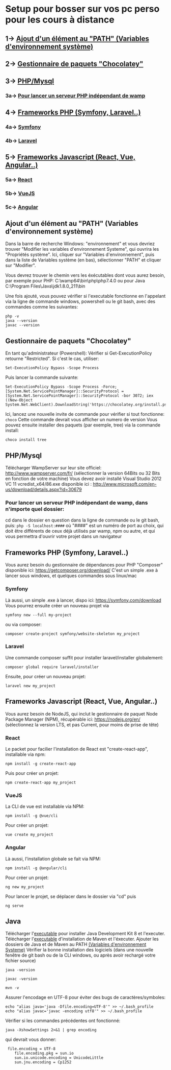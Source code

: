 # Setup pour bosser sur vos pc perso pour les cours à distance

## 1-> [Ajout d'un élément au "PATH" (Variables d'environnement système)](https://github.com/quentingouaze/udev/blob/master/install.md#ajout-dun-%C3%A9l%C3%A9ment-au-path-variables-denvironnement-syst%C3%A8me)
## 2-> [Gestionnaire de paquets "Chocolatey"](https://github.com/quentingouaze/udev/blob/master/install.md#gestionnaire-de-paquets-chocolatey)

## 3-> [PHP/Mysql](https://github.com/quentingouaze/udev/blob/master/install.md#phpmysql) 
### 3a-> [Pour lancer un serveur PHP indépendant de wamp](https://github.com/quentingouaze/udev/blob/master/install.md#2b--pour-lancer-un-serveur-php-ind%C3%A9pendant-de-wamp-dans-nimporte-quel-dossier)
## 4-> [Frameworks PHP (Symfony, Laravel..)](https://github.com/quentingouaze/udev/blob/master/install.md#frameworks-php-symfony-laravel)
### 4a-> [Symfony](https://github.com/quentingouaze/udev/blob/master/install.md#symfony)
### 4b-> [Laravel ](https://github.com/quentingouaze/udev/blob/master/install.md#laravel)
## 5-> [Frameworks Javascript (React, Vue, Angular..)](https://github.com/quentingouaze/udev/blob/master/install.md#frameworks-javascript-react-vue-angular)
### 5a-> [React](https://github.com/quentingouaze/udev/blob/master/install.md#react)
### 5b-> [VueJS](https://github.com/quentingouaze/udev/blob/master/install.md#vuejs)
### 5c-> [Angular](https://github.com/quentingouaze/udev/blob/master/install.md#angular)



## Ajout d'un élément au "PATH" (Variables d'environnement système)

Dans la barre de recherche Windows: "environnement" et vous devriez trouver "Modifier les variables d'environnement Systeme", qui ouvrira les "Propriétés système".
Ici, cliquer sur "Variables d'environnement", puis dans la liste de Variables système (en bas), sélectionner "PATH" et cliquer sur "Modifier".

Vous devrez trouver le chemin vers les éxécutables dont vous aurez besoin, par exemple pour PHP: C:\wamp64\bin\php\php7.4.0 ou pour Java C:\Program Files\Java\jdk1.8.0_211\bin

Une fois ajouté, vous pouvez vérifier si l'executable fonctionne en l'appelant via la ligne de commande windows, powershell ou le git bash, avec des commandes comme les suivantes:
```
php -v
java --version
javac --version
```
## Gestionnaire de paquets "Chocolatey"
En tant qu'administrateur (Powershell):
Vérifier si Get-ExecutionPolicy retourne "Restricted". Si c'est le cas, utiliser:
```
Set-ExecutionPolicy Bypass -Scope Process
```
Puis lancer la commande suivante:
```
Set-ExecutionPolicy Bypass -Scope Process -Force; [System.Net.ServicePointManager]::SecurityProtocol = [System.Net.ServicePointManager]::SecurityProtocol -bor 3072; iex ((New-Object System.Net.WebClient).DownloadString('https://chocolatey.org/install.ps1'))
```
Ici, lancez une nouvelle invite de commande pour vérifier si tout fonctionne:
```choco```
Cette commande devrait vous afficher un numero de version
Vous pouvez ensuite installer des paquets (par exemple, tree) via la commande install:
```
choco install tree
```
## PHP/Mysql

Télécharger WampServer sur leur site officiel: http://www.wampserver.com/fr/ 
(sélectionner la version 64Bits ou 32 Bits en fonction de votre machine)
Vous devez avoir installé Visual Studio 2012 VC 11 vcredist_x64/86.exe disponible ici : http://www.microsoft.com/en-us/download/details.aspx?id=30679

### Pour lancer un serveur PHP indépendant de wamp, dans n'importe quel dossier:

cd dans le dossier en question dans la ligne de commande ou le git bash, puis:
``` php -S localhost:#### ```
où "####" est un numéro de port au choix, qui doit être différents de ceux déjà utilisés par wamp, npm ou autre, et qui vous permettra d'ouvrir votre projet dans un navigateur

## Frameworks PHP (Symfony, Laravel..)
Vous aurez besoin du gestionnaire de dépendances pour PHP "Composer" disponible ici: https://getcomposer.org/download/ 
C'est un simple .exe à lancer sous windows, et quelques commandes sous linux/mac
### Symfony
Là aussi, un simple .exe à lancer, dispo ici: https://symfony.com/download
Vous pourrez ensuite créer un nouveau projet via 
```
symfony new --full my-project
```
ou via composer:
```
composer create-project symfony/website-skeleton my_project
```
### Laravel 
Une commande composer suffit pour installer laravel/installer globalement:
```
composer global require laravel/installer
```
Ensuite, pour créer un nouveau projet:
```
laravel new my_project
```

## Frameworks Javascript (React, Vue, Angular..)
Vous aurez besoin de NodeJS, qui inclut le gestionnaire de paquet Node Package Manager (NPM), récupérable ici: https://nodejs.org/en/ (sélectionnez la version LTS, et pas Current, pour moins de prise de tête)
### React
Le packet pour facilier l'installation de React est "create-react-app", installable via npm:
```
npm install -g create-react-app
```
Puis pour créer un projet:
```
npm create-react-app my_project
```
### VueJS
La CLI de vue est installable via NPM:
``` 
npm install -g @vue/cli
```
Pour créer un projet:
```
vue create my_project
```
### Angular
Là aussi, l'installation globale se fait via NPM:
```
npm install -g @angular/cli
```
Pour créer un projet:
```
ng new my_project
```
Pour lancer le projet, se déplacer dans le dossier via "cd" puis
```
ng serve
```

## Java
Télécharger l'[executable](https://www.oracle.com/java/technologies/javase-jdk8-downloads.html) pour installer Java Development Kit 8 et l'executer.
Télécharger l'[executable](https://maven.apache.org/download.cgi) d'installation de Maven et l'éxecuter.
Ajouter les dossiers de Java et de Maven au PATH [(Variables d'environnement Systeme)](https://github.com/quentingouaze/udev/blob/master/install.md#ajout-dun-%C3%A9l%C3%A9ment-au-path-variables-denvironnement-syst%C3%A8me)
Vérifier la bonne installation des logiciels (dans une nouvelle fenêtre de git bash ou de la CLI windows, ou après avoir rechargé votre fichier source)
```
java -version

javac -version

mvn -v
```
Assurer l'encodage en UTF-8 pour éviter des bugs de caractères/symboles:
```
echo "alias java='java -Dfile.encoding=UTF-8'" >> ~/.bash_profile
echo "alias javac='javac -encoding utf8'" >> ~/.bash_profile
```
Vérifier si les commandes précédentes ont fonctionné:
```
java -XshowSettings 2>&1 | grep encoding
```
qui devrait vous donner: 
```
 file.encoding = UTF-8
    file.encoding.pkg = sun.io
    sun.io.unicode.encoding = UnicodeLittle
    sun.jnu.encoding = Cp1252
```

